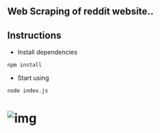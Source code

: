 ## Web Scraping of reddit website..  
## Instructions

- Install dependencies

```
npm install
```
- Start using

```
node index.js
```


# ![img](https://img.shields.io/badge/Made%20By-DEBASISH%20SAHOO-red.svg)


